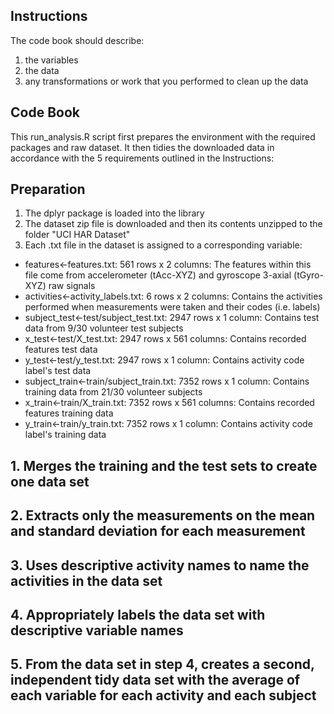 ## Instructions
The code book should describe:
1. the variables 
2. the data
3. any transformations or work that you performed to clean up the data

## Code Book
This run_analysis.R script first prepares the environment with the required packages and raw dataset.
It then tidies the downloaded data in accordance with the 5 requirements outlined in the Instructions:

## Preparation
1. The dplyr package is loaded into the library
2. The dataset zip file is downloaded and then its contents unzipped to the folder "UCI HAR Dataset"
3. Each .txt file in the dataset is assigned to a corresponding variable:
* features<-features.txt: 561 rows x 2 columns: The features within this file come from accelerometer (tAcc-XYZ) and gyroscope 3-axial (tGyro-XYZ) raw signals 
* activities<-activity_labels.txt: 6 rows x 2 columns: Contains the activities performed when measurements were taken and their codes (i.e. labels)
* subject_test<-test/subject_test.txt: 2947 rows x 1 column: Contains test data from 9/30 volunteer test subjects
* x_test<-test/X_test.txt: 2947 rows x 561 columns: Contains recorded features test data
* y_test<-test/y_test.txt: 2947 rows x 1 column: Contains activity code label's test data
* subject_train<-train/subject_train.txt: 7352 rows x 1 column: Contains training data from 21/30 volunteer subjects
* x_train<-train/X_train.txt: 7352 rows x 561 columns: Contains recorded features training data
* y_train<-train/y_train.txt: 7352 rows x 1 column: Contains activity code label's training data


## 1. Merges the training and the test sets to create one data set


## 2. Extracts only the measurements on the mean and standard deviation for each measurement


## 3. Uses descriptive activity names to name the activities in the data set


## 4. Appropriately labels the data set with descriptive variable names


## 5. From the data set in step 4, creates a second, independent tidy data set with the average of each variable for each activity and each subject

